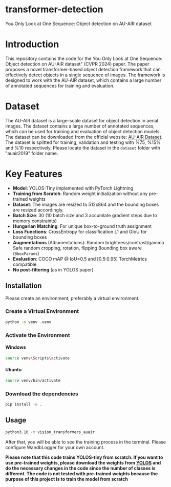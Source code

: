 # transformer-detection
 You Only Look at One Sequence: Object detection on AU-AIR dataset

#  Introduction
This repository contains the code for the You Only Look at One Sequence: Object detection on AU-AIR dataset" (CVPR 2024)
paper. The paper proposes a novel transformer-based object detection framework that can effectively detect objects in a single sequence of images. The framework is designed to work with the AU-AIR dataset, which contains a large number of annotated sequences for training and evaluation.

# Dataset
The AU-AIR dataset is a large-scale dataset for object detection in aerial images. The dataset contains a large number of annotated sequences, which can be used for training and evaluation of object detection models. The dataset can be downloaded from the official website: [AU-AIR Dataset](https://bozcani.github.io/auairdataset/).
The dataset is splitted for training, validation and testing with %75, %15% and %10 respectively. Please locate the dataset in the `dataset` folder with "auair2019" folder name.

# Key Features 
- **Model**: YOLOS-Tiny implemented with PyTorch Lightning
- **Training from Scratch**: Random weight initialization without any pre-trained weights
- **Dataset**: The images are resized to 512x864 and the bounding boxes are resized accordingly.
- **Batch Size**: 30 (10 batch size and 3 accumlate gradient steps due to memory constraints)
- **Hungarian Matching**: For unique box-to-ground truth assignment
- **Loss Functions**:
  CrossEntropy for classification
  L1 and GIoU for bounding boxes
- **Augmentations** (Albumentations):
   Random brightness/contrast/gamma
  Safe random cropping, rotation, flipping
  Bounding box aware (`BboxParams`)
- **Evaluation**:
 COCO mAP @ IoU=0.5 and [0.5:0.95]
 TorchMetrics compatible
- **No post-filtering** (as in YOLOS paper)

## Installation

Please create an environment, preferably a virtual environment.

### Create a Virtual Environment
```bash
python -m venv .venv
```
### Activate the Environment

#### Windows

```bash
source venv\Scripts\activate
```

#### Ubuntu
```bash
source venv/bin/activate
```

### Download the dependencies
```bash
pip install -e .
```

## Usage

```bash
python3.10 -m vision_transformers_auair
```
After that, you will be able to see the training process in the terminal. Please configure WandbLogger for your own account.

**Please note that this code trains YOLOS-tiny from scratch. If you want to use pre-trained weights, please
download the weights from [YOLOS](https://github.com/hustvl/YOLOS) and do the necessary changes in the code since the number of classes is different. The code is not tested with pre-trained weights because the purpose of this project is to train the model from scratch** 